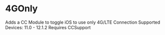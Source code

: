 # 4GOnly
Adds a CC Module to toggle iOS to use only 4G/LTE Connection
Supported Devices: 11.0 - 12.1.2
Requires CCSupport
